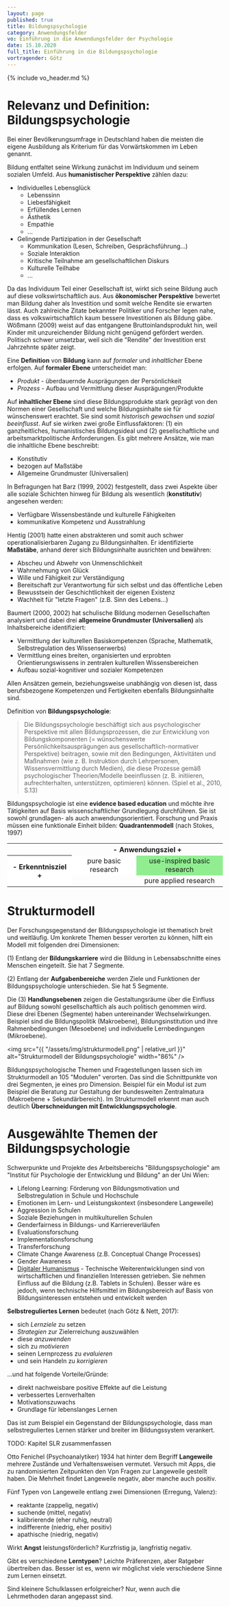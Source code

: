 ```yaml
---
layout: page
published: true
title: Bildungspsychologie
category: Anwendungsfelder
vo: Einführung in die Anwendungsfelder der Psychologie
date: 15.10.2020
full_title: Einführung in die Bildungspsychologie
vortragender: Götz
---
```


{% include vo_header.md %}

# Relevanz und Definition: Bildungspsychologie

Bei einer Bevölkerungsumfrage in Deutschland haben die meisten die eigene Ausbildung als Kriterium für das Vorwärtskommen im Leben genannt.

Bildung entfaltet seine Wirkung zunächst im Individuum und seinem sozialen Umfeld. Aus **humanistischer Perspektive** zählen dazu:
* Individuelles Lebensglück
  * Lebenssinn
  * Liebesfähigkeit
  * Erfüllendes Lernen
  * Ästhetik
  * Empathie
  * ...
* Gelingende Partizipation in der Gesellschaft
  * Kommunikation (Lesen, Schreiben, Gesprächsführung...)
  * Soziale Interaktion
  * Kritische Teilnahme am gesellschaftlichen Diskurs
  * Kulturelle Teilhabe
  * ...

Da das Individuum Teil einer Gesellschaft ist, wirkt sich seine Bildung auch auf diese volkswirtschaftlich aus. Aus **ökonomischer Perspektive** bewertet man Bildung daher als Investition und somit welche Rendite sie erwarten lässt. Auch zahlreiche Zitate bekannter Politiker und Forscher legen nahe, dass es volkswirtschaftlich kaum bessere Investitionen als Bildung gäbe. Wößmann (2009) weist auf das entgangene Bruttoinlandsprodukt hin, weil Kinder mit unzureichender Bildung nicht genügend gefördert werden. Politisch schwer umsetzbar, weil sich die "Rendite" der Investition erst Jahrzehnte später zeigt.

Eine **Definition** von **Bildung** kann auf _formaler_ und _inhaltlicher_ Ebene erfolgen. Auf **formaler Ebene** unterscheidet man:
  * _Produkt_ - überdauernde Ausprägungen der Persönlichkeit
  * _Prozess_ - Aufbau und Vermittlung dieser Ausprägungen/Produkte

Auf **inhaltlicher Ebene** sind diese Bildungsprodukte stark geprägt von den Normen einer Gesellschaft und welche Bildungsinhalte sie für wünschenswert erachtet. Sie sind somit _historisch gewachsen_ und _sozial beeinflusst_. Auf sie wirken zwei große Einflussfaktoren: (1) ein ganzheitliches, humanistisches Bildungsideal und (2) gesellschaftliche und arbeitsmarktpolitische Anforderungen. Es gibt mehrere Ansätze, wie man die inhaltliche Ebene beschreibt:
* Konstitutiv
* bezogen auf Maßstäbe
* Allgemeine Grundmuster (Universalien)

In Befragungen hat Barz (1999, 2002) festgestellt, dass zwei Aspekte über alle soziale Schichten hinweg für Bildung als wesentlich (**konstitutiv**) angesehen werden:
* Verfügbare Wissensbestände und kulturelle Fähigkeiten
* kommunikative Kompetenz und Ausstrahlung

Hentig (2001) hatte einen abstrakteren und somit auch schwer operationalisierbaren Zugang zu Bildungsinhalten. Er identifizierte **Maßstäbe**, anhand derer sich Bildungsinhalte ausrichten und bewähren:
* Abscheu und Abwehr von Unmenschlichkeit
* Wahrnehmung von Glück
* Wille und Fähigkeit zur Verständigung
* Bereitschaft zur Verantwortung für sich selbst und das öffentliche Leben
* Bewusstsein der Geschichtlichkeit der eigenen Existenz
* Wachheit für "letzte Fragen" (z.B. Sinn des Lebens...)

Baumert (2000, 2002) hat schulische Bildung modernen Gesellschaften analysiert und dabei drei **allgemeine Grundmuster (Universalien)** als Inhaltsbereiche identifiziert:
* Vermittlung der kulturellen Basiskompetenzen (Sprache, Mathematik, Selbstregulation des Wissenserwerbs)
* Vermittlung eines breiten, organisierten und erprobten Orientierungswissens in zentralen kulturellen Wissensbereichen
* Aufbau sozial-kognitiver und sozialer Kompetenzen

Allen Ansätzen gemein, beziehungsweise unabhängig von diesen ist, dass berufsbezogene Kompetenzen und Fertigkeiten ebenfalls Bildungsinhalte sind.

Definition von **Bildungspsychologie**:
<blockquote>Die Bildungspsychologie beschäftigt sich aus psychologischer Perspektive mit allen
Bildungsprozessen, die zur Entwicklung von Bildungskomponenten (= wünschenswerte Persönlichkeitsausprägungen aus gesellschaftlich-normativer Perspektive) beitragen, sowie mit den Bedingungen, Aktivitäten und Maßnahmen (wie z. B. Instruktion durch Lehrpersonen, Wissensvermittlung durch Medien), die diese Prozesse gemäß psychologischer Theorien/Modelle beeinflussen (z. B. initiieren, aufrechterhalten, unterstützen, optimieren) können. (Spiel et al., 2010, S.13)</blockquote>

Bildungspsychologie ist eine **evidence based education** und möchte ihre Tätigkeiten auf Basis wissenschaftlicher Grundlegung durchführen. Sie ist sowohl grundlagen- als auch anwendungsorientiert. Forschung und Praxis müssen eine funktionale Einheit bilden: **Quadrantenmodell** (nach Stokes, 1997)

<table style="text-align:center;">
  <tr>
    <th></th>
    <th colspan="2">- Anwendungsziel +</th>
  </tr>
  <tr style="background-color: white">
    <th rowspan="2" style="writing-mode: sideways-lr;">- Erkenntnisziel +</th>
    <td>pure basic research</td>
    <td style="background-color: lightgreen">use-inspired basic research</td>
  </tr>
  <tr>
    <td></td>
    <td>pure applied research</td>
  </tr>
</table>

# Strukturmodell

Der Forschungsgegenstand der Bildungspsychologie ist thematisch breit und weitläufig. Um konkrete Themen besser verorten zu können, hilft ein Modell mit folgenden drei Dimensionen:

(1) Entlang der **Bildungskarriere** wird die Bildung in Lebensabschnitte eines Menschen eingeteilt. Sie hat 7 Segmente.

(2) Entlang der **Aufgabenbereiche** werden Ziele und Funktionen der Bildungspsychologie unterschieden. Sie hat 5 Segmente.

Die (3) **Handlungsebenen** zeigen die Gestaltungsräume über die Einfluss auf Bildung sowohl gesellschaftlich als auch politisch genommen wird. Diese drei Ebenen (Segmente) haben untereinander Wechselwirkungen. Beispiel sind die Bildungspolitik (Makroebene), Bildungsinstitution und ihre Rahmenbedingungen (Mesoebene) und individuelle Lernbedingungen (Mikroebene).

<img src="{{ "/assets/img/strukturmodell.png" | relative_url }}" alt="Strukturmodell der Bildungspsychologie" width="86%" />

Bildungspsychologische Themen und Fragestellungen lassen sich im Strukturmodell an 105 "Modulen" verorten. Das sind die Schnittpunkte von drei Segmenten, je eines pro Dimension. Beispiel für ein Modul ist zum Beispiel die Beratung zur Gestaltung der bundesweiten Zentralmatura (Makroebene + Sekundärbereich). Im Strukturmodell erkennt man auch deutlich **Überschneidungen mit Entwicklungspsychologie**.

# Ausgewählte Themen der Bildungspsychologie

Schwerpunkte und Projekte des Arbeitsbereichs "Bildungspsychologie" am "Institut für Psychologie der Entwicklung und Bildung" an der Uni Wien:
* Lifelong Learning: Förderung von Bildungsmotivation und Selbstregulation in Schule und Hochschule
* Emotionen im Lern- und Leistungskontext (insbesondere Langeweile)
* Aggression in Schulen
* Soziale Beziehungen in multikulturellen Schulen
* Genderfairness in Bildungs- und Karriereverläufen
* Evaluationsforschung
* Implementationsforschung
* Transferforschung
* Climate Change Awareness (z.B. Conceptual Change Processes)
* Gender Awareness
* [Digitaler Humanismus](https://www.wien.gv.at/wirtschaft/standort/digital-humanism.html) - Technische Weiterentwicklungen sind von wirtschaftlichen und finanziellen Interessen getrieben. Sie nehmen Einfluss auf die Bildung (z.B. Tablets in Schulen). Besser wäre es jedoch, wenn technische Hilfsmittel im Bildungsbereich auf Basis von Bildungsinteressen entstehen und entwickelt werden

**Selbstreguliertes Lernen** bedeutet (nach Götz & Nett, 2017):
* sich _Lernziele_ zu setzen
* _Strategien_ zur Zielerreichung auszuwählen
* diese _anzuwenden_
* sich zu _motivieren_
* seinen Lernprozess zu _evaluieren_
* und sein Handeln zu _korrigieren_

...und hat folgende Vorteile/Gründe:
* direkt nachweisbare positive Effekte auf die Leistung
* verbessertes Lernverhalten
* Motivationszuwachs
* Grundlage für lebenslanges Lernen

Das ist zum Beispiel ein Gegenstand der Bildungspsychologie, dass man selbstreguliertes Lernen stärker und breiter im Bildungssystem verankert.

TODO: Kapitel SLR zusammenfassen

Otto Fenichel (Psychoanalytiker) 1934 hat hinter dem Begriff **Langeweile** mehrere Zustände und Verhaltensweisen vermutet.
Versuch mit Apps, die zu randomisierten Zeitpunkten den Vpn Fragen zur Langeweile gestellt haben. Die Mehrheit findet Langeweile negativ, aber manche auch positiv.

Fünf Typen von Langeweile entlang zwei Dimensionen (Erregung, Valenz):
* reaktante (zappelig, negativ)
* suchende (mittel, negativ)
* kalibrierende (eher ruhig, neutral)
* indifferente (niedrig, eher positiv)
* apathische (niedrig, negativ)

Wirkt **Angst** leistungsförderlich? Kurzfristig ja, langfristig negativ.

Gibt es verschiedene **Lerntypen**? Leichte Präferenzen, aber Ratgeber übertreiben das. Besser ist es, wenn wir möglichst viele verschiedene Sinne zum Lernen einsetzt. 

Sind kleinere Schulklassen erfolgreicher? Nur, wenn auch die Lehrmethoden daran angepasst sind.
